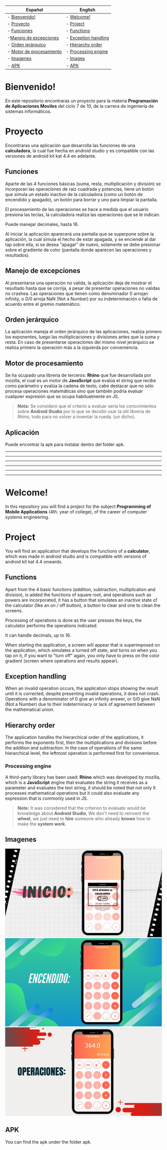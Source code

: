 
|Español  | English |
|-------------------|----------------------|
|- [Bienvenido!](#Bienvenido!) 			|- [Welcome!](#Welcome!)|
|- [Proyecto](#Proyecto)  			| - [Project](#Project)|
| - [Funciones](#Funciones)| - [Functions](#Functions)|
| -[Manejo de excepciones](#Manejo-de-excepciones)| - [Exception handling](#Exception-handling)|
|- [Orden jerárquico](#Orden-jerárquico)|- [Hierarchy order](#Hierarchy-order)|
|- [Motor de procesamiento](#Motor-de-procesamiento)|- [Processing engine](#Processing-engine)|
|- [Imagenes](#Imagenes)| - [Images](#Imagenes)|
|- [APK](#Aplicación)| - [APK](#APK)|


# Bienvenido!

En este repositorio encontraras un proyecto para la materia **Programación de Aplicaciones Moviles** del ciclo 7 de 10, de la carrera de ingeniería de sistemas informáticos. 

# Proyecto

Encontraras una aplicación que desarrolla las funciones de una **calculadora**, la cual fue hecha en android studio y es compatible con las versiones de android kit kat 4.4 en adelante.

## Funciones

Aparte de las 4 funciones básicas (suma, resta, multiplicación y división) se incorporan las operaciones de raíz cuadrada y potencias, tiene un botón que simula un estado inactivo de la calculadora (como un botón de encendido y apagado), un botón para borrar y uno para limpiar la pantalla.

El procesamiento de las operaciones se hace a medida que el usuario presiona las teclas, la calculadora realiza las operaciones que se le indican.

Puede manejar decimales, hasta 16.

Al iniciar la aplicación aparecerá una pantalla que se superpone sobre la aplicación, la cual simula el hecho de estar apagada, y se enciende al dar tap sobre ella, si se desea "apagar" de nuevo, solamente se debe presionar sobre el gradiente de color (pantalla donde aparecen las operaciones y resultados).

## Manejo de excepciones

Al presentarse una operación no valida, la aplicación deja de mostrar el resultado hasta que se corrija, a pesar de presentar operaciones no validas no crashea. Las operaciones que tienen como denominador 0 arrojan infinity, o 0/0 arroja NaN (Not a Number) por su indeterminación o falta de acuerdo entre el gremio matemático.

## Orden jerárquico

La aplicación maneja el orden jerárquico de las aplicaciones, realiza primero los exponentes, luego las multiplicaciones y divisiones antes que la suma y resta. En caso de presentarse operaciones del mismo nivel jerárquico se realiza primero la operación más a la izquierda por conveniencia.

## Motor de procesamiento

Se ha ocupado una libreria de terceros:  **Rhino**  que fue desarrollada por mozilla, el cual es un motor de **JavaScript** que evalúa el string que recibe como parámetro y evalúa la cadena de texto, cabe destacar que no sólo procesa operaciones matemáticas sino que también podría evaluar cualquier expresión que se ocupa habitualmente en JS.

> **Nota:** Se consideró que el criterio a evaluar sería los conocimientos sobre **Android Studio**  por lo que se decidió usar la útil libreria de Rhino, todo para no volver a inventar la rueda. (un dicho).


## Aplicación
Puede encontrar la apk para instalar dentro del folder apk.

------------------------------------------------------------------------------------------------------------
-----------------------------------------------------------------------------------------------------------
-----------------------------------------------------------------------------------------------------------
-------------------
---
----





# Welcome!

In this repository you will find a project for the subject **Programming of Mobile Applications** (4th. year of college), of the career of computer systems engineering.

# Project

You will find an application that develops the functions of a **calculator**, which was made in android studio and is compatible with versions of android kit kat 4.4 onwards.

## Functions

Apart from the 4 basic functions (addition, subtraction, multiplication and division), is added the functions of square root, and operations such as powers are incorporated, it has a button that simulates an inactive state of the calculator (like an on / off button), a button to clear and one to clean the screens.

Processing of operations is done as the user presses the keys, the calculator performs the operations indicated.

It can handle decimals, up to 16.

When starting the application, a screen will appear that is superimposed on the application, which simulates a turned off state, and turns on when you tap on it, if you want to "turn off" again, you only have to press on the color gradient (screen where operations and results appear).

## Exception handling

When an invalid operation occurs, the application stops showing the result until it is corrected, despite presenting invalid operations, it does not crash. Operations with a denominator of 0 give an infinity answer, or 0/0 give NaN (Not a Number) due to their indeterminacy or lack of agreement between the mathematical union.

## Hierarchy order

The application handles the hierarchical order of the applications, it performs the exponents first, then the multiplications and divisions before the addition and subtraction. In the case of operations of the same hierarchical level, the leftmost operation is performed first for convenience.

### Processing engine

A third-party library has been used: **Rhino** which was developed by mozilla, which is a **JavaScript** engine that evaluates the string it receives as a parameter and evaluates the text string, it should be noted that not only It processes mathematical operations but it could also evaluate any expression that is commonly used in JS.

> **Note:** It was considered that the criterion to evaluate would be knowledge about **Android Studio**, We don't need to reinvent the **wheel**, we just need to **hire** someone who already **knows** how to make the **system work**.



## Imagenes

<img src=/mock-ups/1.png/>
<img src=/mock-ups/2.png/>
<img src=/mock-ups/3.png/>

## APK
You can find the apk under the folder apk.
